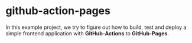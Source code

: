 # github-action-pages

In this example project, we try to figure out how to build, test and deploy a simple frontend application with 
**GitHub-Actions** to **GitHub-Pages**.